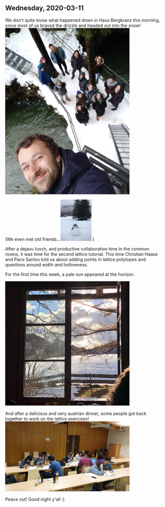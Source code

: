 ## Wednesday, 2020-03-11

We don't quite know what happened down in Haus Bergkranz this morning, since most of us braved the drizzle and headed out into the snow! 
<img src="./pics/bridge.jpg" width="400">

(We even met old friends...<img src="./pics/snowman.jpg" width="100"> )


After a dejavu lunch, and productive collaboration time in the common rooms, it was time for the second lattice tutorial. This time Christian Haase and Paco Santos told us about adding points in lattice polytopes and questions around width and hollowness.

For the first time this week, a pale sun appeared at the horizon.

<img src="./pics/window.jpg" width="400">


And after a delicious and very austrian dinner, some people got back together to work on the lattice exercises!
<img src="./pics/evening.jpg" width="400">

Peace out! Good night y'all :)





